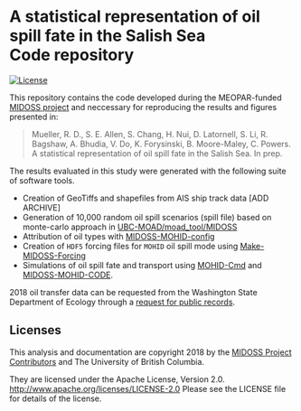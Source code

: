 # A statistical representation of oil spill fate in the Salish Sea  <br />Code repository
[![License](https://img.shields.io/badge/License-Apache_2.0-blue.svg)](https://opensource.org/licenses/Apache-2.0)

This repository contains the code developed during the MEOPAR-funded [MIDOSS project](https://midoss-docs.readthedocs.io/en/latest/index.html) and neccessary for reproducing the results and figures presented in: 

> Mueller, R. D., S. E. Allen, S. Chang, H. Nui, D. Latornell, S. Li, R.
Bagshaw, A. Bhudia, V. Do, K. Forysinski, B. Moore-Maley, C. Powers. A statistical representation of oil spill fate in the Salish Sea.  In prep.

The results evaluated in this study were generated with the following suite of software tools. 
- Creation of GeoTiffs and shapefiles from AIS ship track data [ADD ARCHIVE]
- Generation of 10,000 random oil spill scenarios (spill file) based on monte-carlo approach in [UBC-MOAD/moad_tool/MIDOSS](https://github.com/UBC-MOAD/moad_tools/tree/main/moad_tools/midoss)
- Attribution of oil types with [MIDOSS-MOHID-config](https://github.com/MIDOSS/MIDOSS-MOHID-config)
- Creation of `HDF5` forcing files for `MOHID` oil spill mode using [Make-MIDOSS-Forcing](https://github.com/MIDOSS/Make-MIDOSS-Forcing)
- Simulations of oil spill fate and transport using [MOHID-Cmd](https://github.com/MIDOSS/MOHID-Cmd?tab=readme-ov-file#license) and [MIDOSS-MOHID-CODE](https://github.com/MIDOSS/MIDOSS-MOHID-CODE).

2018 oil transfer data can be requested from the Washington State Department of Ecology through a [request for public records](https://ecology.wa.gov/footer-pages/public-records-requests). 

## Licenses

This analysis and documentation are copyright 2018 by the [MIDOSS Project Contributors](https://midoss-docs.readthedocs.io/en/latest/CONTRIBUTORS.html) and The University of British Columbia.

They are licensed under the Apache License, Version 2.0.
http://www.apache.org/licenses/LICENSE-2.0
Please see the LICENSE file for details of the license.

